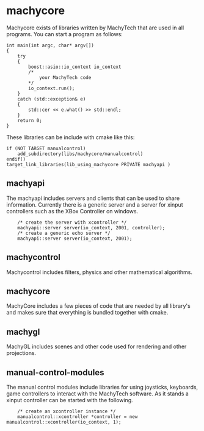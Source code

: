 # machycore

Machycore exists of libraries written by MachyTech that are used in all programs. You can start a program as follows:

```
int main(int argc, char* argv[])
{
    try
    {
        boost::asio::io_context io_context
        /*
            your MachyTech code
        */
        io_context.run();
    }
    catch (std::exception& e)
    {
        std::cer << e.what() >> std::endl;
    }
    return 0;
}
```

These libraries can be include with cmake like this:
```
if (NOT TARGET manualcontrol)
    add_subdirectory(libs/machycore/manualcontrol)
endif()
target_link_libraries(lib_using_machycore PRIVATE machyapi )
```
## machyapi

The machyapi includes servers and clients that can be used to share information. Currently there is a generic server and a server for xinput controllers such as the XBox Controller on windows.
```
    /* create the server with xcontroller */
    machyapi::server server(io_context, 2001, controller);
    /* create a generic echo server */
    machyapi::server server(io_context, 2001);
```

## machycontrol

Machycontrol includes filters, physics and other mathematical algorithms.

## machycore

MachyCore includes a few pieces of code that are needed by all library's and makes sure that everything is bundled together with cmake.

## machygl

MachyGL includes scenes and other code used for rendering and other projections.

## manual-control-modules

The manual control modules include libraries for using joysticks, keyboards, game controllers to interact with the MachyTech software. As it stands a xinput controller can be started with the following.
```
    /* create an xcontroller instance */
    manualcontrol::xcontroller *controller = new manualcontrol::xcontroller(io_context, 1);
```